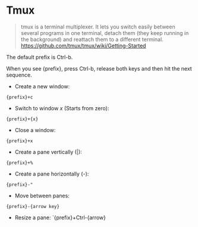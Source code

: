 # Tmux
> tmux is a terminal multiplexer. 
> It lets you switch easily between several programs in one terminal, detach them (they keep running in the background) and reattach them to a different terminal.
> https://github.com/tmux/tmux/wiki/Getting-Started

The default prefix is Ctrl-b.

When you see {prefix}, press Ctrl-b, release both keys and then hit the next sequence.

- Create a new window:

`{prefix}+c`

- Switch to window *x* (Starts from zero):

`{prefix}+{x}`

- Close a window:

`{prefix}+x`

- Create a pane vertically (|):

`{prefix}+%`

- Create a pane horizontally (-):

`{prefix}-"`

- Move between panes:

`{prefix}-{arrow key}`

- Resize a pane:
`{prefix}+Ctrl-{arrow}
